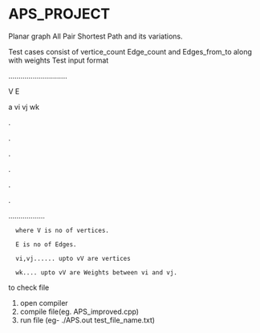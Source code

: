 # APS_PROJECT
Planar graph All Pair Shortest Path and its variations.


Test cases consist of vertice_count Edge_count and Edges_from_to along with weights
Test input format

.............................

V E

a vi vj wk

.

.

.

.

.

.

..................

      where V is no of vertices.

      E is no of Edges.
      
      vi,vj...... upto vV are vertices
      
      wk.... upto vV are Weights between vi and vj.
      
to check file

1) open compiler
2) compile file(eg. APS_improved.cpp)
3) run file (eg-    ./APS.out test_file_name.txt)
